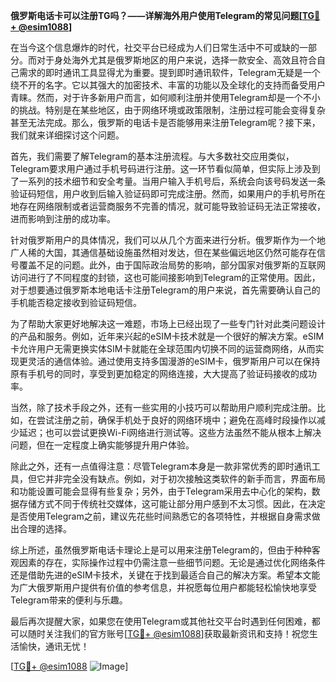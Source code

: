 **俄罗斯电话卡可以注册TG吗？——详解海外用户使用Telegram的常见问题[[TG💪+ @esim1088](https://t.me/s/esim1088)]**

在当今这个信息爆炸的时代，社交平台已经成为人们日常生活中不可或缺的一部分。而对于身处海外尤其是俄罗斯地区的用户来说，选择一款安全、高效且符合自己需求的即时通讯工具显得尤为重要。提到即时通讯软件，Telegram无疑是一个绕不开的名字。它以其强大的加密技术、丰富的功能以及全球化的支持而备受用户青睐。然而，对于许多新用户而言，如何顺利注册并使用Telegram却是一个不小的挑战。特别是在某些地区，由于网络环境或政策限制，注册过程可能会变得复杂甚至无法完成。那么，俄罗斯的电话卡是否能够用来注册Telegram呢？接下来，我们就来详细探讨这个问题。

首先，我们需要了解Telegram的基本注册流程。与大多数社交应用类似，Telegram要求用户通过手机号码进行注册。这一环节看似简单，但实际上涉及到了一系列的技术细节和安全考量。当用户输入手机号后，系统会向该号码发送一条验证码短信，用户收到后输入验证码即可完成注册。然而，如果用户的手机号所在地存在网络限制或者运营商服务不完善的情况，就可能导致验证码无法正常接收，进而影响到注册的成功率。

针对俄罗斯用户的具体情况，我们可以从几个方面来进行分析。俄罗斯作为一个地广人稀的大国，其通信基础设施虽然相对发达，但在某些偏远地区仍然可能存在信号覆盖不足的问题。此外，由于国际政治局势的影响，部分国家对俄罗斯的互联网访问进行了不同程度的封锁，这也可能间接影响到Telegram的正常使用。因此，对于想要通过俄罗斯本地电话卡注册Telegram的用户来说，首先需要确认自己的手机能否稳定接收到验证码短信。

为了帮助大家更好地解决这一难题，市场上已经出现了一些专门针对此类问题设计的产品和服务。例如，近年来兴起的eSIM卡技术就是一个很好的解决方案。eSIM卡允许用户无需更换实体SIM卡就能在全球范围内切换不同的运营商网络，从而实现更灵活的通信体验。通过使用支持多国漫游的eSIM卡，俄罗斯用户可以在保持原有手机号的同时，享受到更加稳定的网络连接，大大提高了验证码接收的成功率。

当然，除了技术手段之外，还有一些实用的小技巧可以帮助用户顺利完成注册。比如，在尝试注册之前，确保手机处于良好的网络环境中；避免在高峰时段操作以减少延迟；也可以尝试更换Wi-Fi网络进行测试等。这些方法虽然不能从根本上解决问题，但在一定程度上确实能够提升用户体验。

除此之外，还有一点值得注意：尽管Telegram本身是一款非常优秀的即时通讯工具，但它并非完全没有缺点。例如，对于初次接触这类软件的新手而言，界面布局和功能设置可能会显得有些复杂；另外，由于Telegram采用去中心化的架构，数据存储方式不同于传统社交媒体，这可能让部分用户感到不太习惯。因此，在决定是否使用Telegram之前，建议先花些时间熟悉它的各项特性，并根据自身需求做出合理的选择。

综上所述，虽然俄罗斯电话卡理论上是可以用来注册Telegram的，但由于种种客观因素的存在，实际操作过程中仍需注意一些细节问题。无论是通过优化网络条件还是借助先进的eSIM卡技术，关键在于找到最适合自己的解决方案。希望本文能为广大俄罗斯用户提供有价值的参考信息，并祝愿每位用户都能轻松愉快地享受Telegram带来的便利与乐趣。

最后再次提醒大家，如果您在使用Telegram或其他社交平台时遇到任何困难，都可以随时关注我们的官方账号[[TG💪+ @esim1088](https://t.me/s/esim1088)]获取最新资讯和支持！祝您生活愉快，通讯无忧！

[[TG💪+ @esim1088](https://t.me/s/esim1088) ![Image](https://i.postimg.cc/4NQfJmqS/Snipaste-2025-05-13-00-14-12.png)]